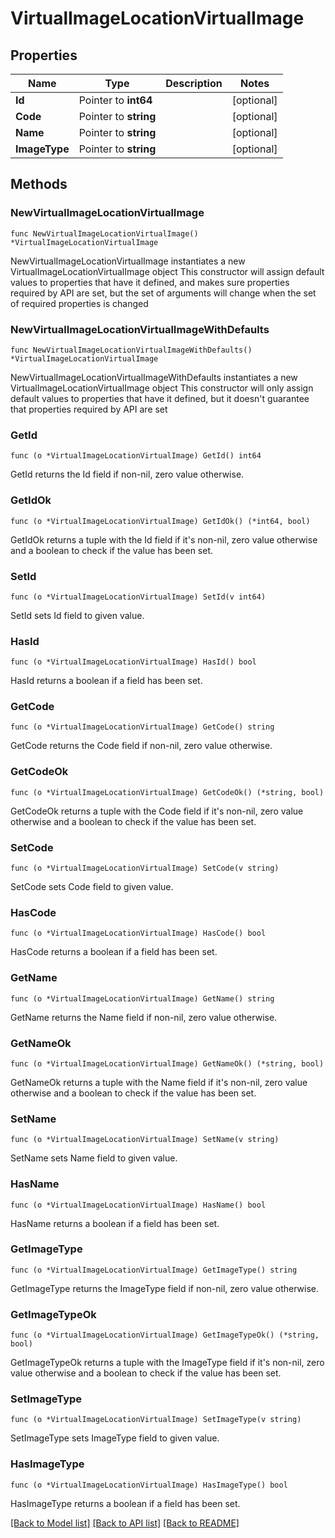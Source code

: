 # VirtualImageLocationVirtualImage

## Properties

Name | Type | Description | Notes
------------ | ------------- | ------------- | -------------
**Id** | Pointer to **int64** |  | [optional] 
**Code** | Pointer to **string** |  | [optional] 
**Name** | Pointer to **string** |  | [optional] 
**ImageType** | Pointer to **string** |  | [optional] 

## Methods

### NewVirtualImageLocationVirtualImage

`func NewVirtualImageLocationVirtualImage() *VirtualImageLocationVirtualImage`

NewVirtualImageLocationVirtualImage instantiates a new VirtualImageLocationVirtualImage object
This constructor will assign default values to properties that have it defined,
and makes sure properties required by API are set, but the set of arguments
will change when the set of required properties is changed

### NewVirtualImageLocationVirtualImageWithDefaults

`func NewVirtualImageLocationVirtualImageWithDefaults() *VirtualImageLocationVirtualImage`

NewVirtualImageLocationVirtualImageWithDefaults instantiates a new VirtualImageLocationVirtualImage object
This constructor will only assign default values to properties that have it defined,
but it doesn't guarantee that properties required by API are set

### GetId

`func (o *VirtualImageLocationVirtualImage) GetId() int64`

GetId returns the Id field if non-nil, zero value otherwise.

### GetIdOk

`func (o *VirtualImageLocationVirtualImage) GetIdOk() (*int64, bool)`

GetIdOk returns a tuple with the Id field if it's non-nil, zero value otherwise
and a boolean to check if the value has been set.

### SetId

`func (o *VirtualImageLocationVirtualImage) SetId(v int64)`

SetId sets Id field to given value.

### HasId

`func (o *VirtualImageLocationVirtualImage) HasId() bool`

HasId returns a boolean if a field has been set.

### GetCode

`func (o *VirtualImageLocationVirtualImage) GetCode() string`

GetCode returns the Code field if non-nil, zero value otherwise.

### GetCodeOk

`func (o *VirtualImageLocationVirtualImage) GetCodeOk() (*string, bool)`

GetCodeOk returns a tuple with the Code field if it's non-nil, zero value otherwise
and a boolean to check if the value has been set.

### SetCode

`func (o *VirtualImageLocationVirtualImage) SetCode(v string)`

SetCode sets Code field to given value.

### HasCode

`func (o *VirtualImageLocationVirtualImage) HasCode() bool`

HasCode returns a boolean if a field has been set.

### GetName

`func (o *VirtualImageLocationVirtualImage) GetName() string`

GetName returns the Name field if non-nil, zero value otherwise.

### GetNameOk

`func (o *VirtualImageLocationVirtualImage) GetNameOk() (*string, bool)`

GetNameOk returns a tuple with the Name field if it's non-nil, zero value otherwise
and a boolean to check if the value has been set.

### SetName

`func (o *VirtualImageLocationVirtualImage) SetName(v string)`

SetName sets Name field to given value.

### HasName

`func (o *VirtualImageLocationVirtualImage) HasName() bool`

HasName returns a boolean if a field has been set.

### GetImageType

`func (o *VirtualImageLocationVirtualImage) GetImageType() string`

GetImageType returns the ImageType field if non-nil, zero value otherwise.

### GetImageTypeOk

`func (o *VirtualImageLocationVirtualImage) GetImageTypeOk() (*string, bool)`

GetImageTypeOk returns a tuple with the ImageType field if it's non-nil, zero value otherwise
and a boolean to check if the value has been set.

### SetImageType

`func (o *VirtualImageLocationVirtualImage) SetImageType(v string)`

SetImageType sets ImageType field to given value.

### HasImageType

`func (o *VirtualImageLocationVirtualImage) HasImageType() bool`

HasImageType returns a boolean if a field has been set.


[[Back to Model list]](../README.md#documentation-for-models) [[Back to API list]](../README.md#documentation-for-api-endpoints) [[Back to README]](../README.md)


